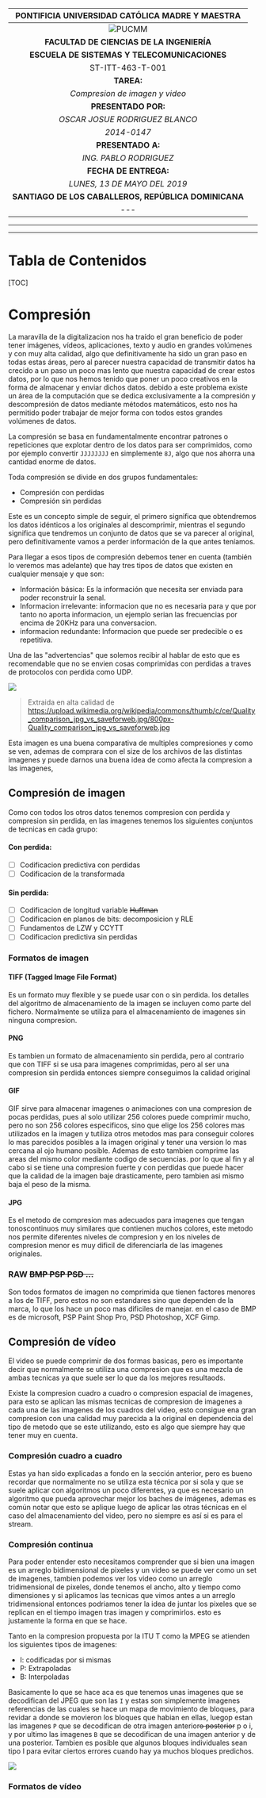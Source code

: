 |       PONTIFICIA UNIVERSIDAD CATÓLICA MADRE Y MAESTRA        |
| :----------------------------------------------------------: |
| ![PUCMM](https://upload.wikimedia.org/wikipedia/commons/thumb/2/25/EscudoPucmm.gif/240px-EscudoPucmm.gif) |
|          **FACULTAD DE CIENCIAS DE LA INGENIERÍA**           |
|         **ESCUELA DE SISTEMAS Y TELECOMUNICACIONES**         |
|                       ST-ITT-463-T-001                       |
|                          **TAREA:**                          |
|                *Compresion de imagen y video*                |
|                     **PRESENTADO POR:**                      |
|                *OSCAR JOSUE RODRIGUEZ BLANCO*                |
|                         *2014-0147*                          |
|                      **PRESENTADO A:**                       |
|                    *ING. PABLO RODRIGUEZ*                    |
|                    **FECHA DE ENTREGA:**                     |
|                 *LUNES, 13 DE MAYO DEL 2019*                 |
|     **SANTIAGO DE LOS CABALLEROS, REPÚBLICA DOMINICANA**     |
|                             ---                              |

---

---

# Tabla de Contenidos



[TOC]

# Compresión

La maravilla de la digitalizacion nos ha traído el gran beneficio de poder tener imágenes, vídeos, aplicaciones, texto y audio en grandes volúmenes y con muy alta calidad, algo que definitivamente ha sido un gran paso en todas estas áreas, pero al parecer nuestra capacidad de transmitir datos ha crecido a un paso un poco mas lento que nuestra capacidad de crear estos datos, por lo que nos hemos tenido que poner un poco creativos en la forma de almacenar y enviar dichos datos. debido a este problema existe un área de la computación que se dedica exclusivamente a la compresión y descompresión de datos mediante métodos matemáticos, esto nos ha permitido poder trabajar de mejor forma con todos estos grandes volúmenes de datos.

La compresión se basa en fundamentalmente encontrar patrones o repeticiones que explotar dentro de los datos para ser comprimidos, como por ejemplo convertir `JJJJJJJJ` en simplemente `8J`, algo que nos ahorra una cantidad enorme  de datos.

Toda compresión se divide en dos grupos fundamentales:

+ Compresión con perdidas
+ Compresión sin perdidas

Este es un concepto simple de seguir, el primero significa que obtendremos los datos idénticos a los originales al descomprimir, mientras el segundo significa que tendremos un conjunto de datos que se va parecer al original, pero definitivamente vamos a perder información de la que antes teníamos.

Para llegar a esos tipos de compresión debemos tener en cuenta (también lo veremos mas adelante) que hay tres tipos de datos que existen en cualquier mensaje y que son:

+ Información básica: Es la información que necesita ser enviada para poder reconstruir la senal.
+ Informacion irrelevante: informacion que no es necesaria para y que por tanto no aporta informacion, un ejemplo serian las frecuencias por encima de 20KHz para una conversacion.
+ informacion redundante: Informacion que puede ser predecible o es repetitiva.

Una de las "advertencias" que solemos recibir al hablar de esto que es recomendable que no se envien cosas comprimidas con perdidas a traves de protocolos con perdida como UDP.

![](https://upload.wikimedia.org/wikipedia/commons/thumb/c/ce/Quality_comparison_jpg_vs_saveforweb.jpg/800px-Quality_comparison_jpg_vs_saveforweb.jpg)

> Extraida en alta calidad de https://upload.wikimedia.org/wikipedia/commons/thumb/c/ce/Quality_comparison_jpg_vs_saveforweb.jpg/800px-Quality_comparison_jpg_vs_saveforweb.jpg

Esta imagen es una buena comparativa de multiples compresiones y como se ven, ademas de comprara con el size de los archivos de las distintas imagenes y puede darnos una buena idea de como afecta la compresion a las imagenes,

## Compresión de imagen

Como con todos los otros datos tenemos compresion con perdida y compresion sin perdida, en las imagenes tenemos los siguientes conjuntos de tecnicas en cada grupo:

#### Con perdida:

+ [ ] Codificacion predictiva con perdidas
+ [ ] Codificacion de la transformada

#### Sin perdida:

+ [ ] Codificacion de longitud variable ~~Huffman~~
+ [ ] Codificacion en planos de bits: decomposicion y RLE
+ [ ] Fundamentos de LZW y CCYTT
+ [ ] Codificacion predictiva sin perdidas

### Formatos de imagen

#### TIFF (Tagged Image File Format)

Es un formato muy flexible y se puede usar con o sin perdida. los detalles del algoritmo de almacenamiento de la imagen se incluyen como parte del fichero. Normalmente se utiliza para el almacenamiento de imagenes sin ninguna compresion.

#### PNG

Es tambien un formato de almacenamiento sin perdida, pero al contrario que con TIFF si se usa para imagenes comprimidas, pero al ser una compresion sin perdida entonces siempre conseguimos la calidad original

#### GIF

GIF sirve para almacenar imagenes o animaciones con una compresion de pocas perdidas, pues al solo utilizar 256 colores puede comprimir mucho, pero no son 256 colores especificos, sino que elige los 256 colores mas utilizados en la imagen y tutiliza otros metodos mas para conseguir colores lo mas parecidos posibles a la imagen original y tener una version lo mas cercana al ojo humano posible. Ademas de esto tambien comprime las areas del mismo color mediante codigo de secuencias. por lo que al fin y al cabo si se tiene una compresion fuerte y con perdidas que puede hacer que la calidad de la imagen baje drasticamente, pero tambien asi mismo baja el peso de la misma.

#### JPG

Es el metodo de compresion mas adecuados para imagenes que tengan tonoscontinuos muy similares que contienen muchos colores, este metodo nos permite diferentes niveles de compresion y en los niveles de compresion menor es muy dificil de diferenciarla de las imagenes originales.

### RAW ~~BMP PSP PSD ...~~

Son todos formatos de imagen no comprimida que tienen factores menores a los de TIFF, pero estos no son estandares sino que dependen de la marca, lo que los hace un poco mas dificiles de manejar. en el caso de BMP es de microsoft, PSP Paint Shop Pro, PSD Photoshop, XCF Gimp.

## Compresión de vídeo

El video se puede comprimir de dos formas basicas, pero es importante decir que normalmente se utiliza una compresion que es una mezcla de ambas tecnicas ya que suele ser lo que da los mejores resultaods.

Existe la compresion cuadro a cuadro o compresion espacial de imagenes, para esto se aplican las mismas tecnicas de compresion de imagenes a cada una de las imagenes de los cuadros del video, esto consigue ena gran compresion con una calidad muy parecida a la original en dependencia del tipo de metodo que se este utilizando, esto es algo que siempre hay que tener muy en cuenta.

### Compresión cuadro a cuadro

Estas ya han sido explicadas a fondo en la sección anterior, pero es bueno recordar que normalmente no se utiliza esta técnica por si sola y que se suele aplicar con algoritmos un poco diferentes, ya que es necesario un algoritmo que pueda aprovechar mejor los baches de imágenes, ademas es común notar que esto se aplique luego de aplicar las otras técnicas en el caso del almacenamiento del video, pero no siempre es así si es para el stream.

### Compresión continua

Para poder entender esto necesitamos comprender que si bien una imagen es un arreglo bidimensional de pixeles y un video se puede ver como un set de imagenes, tambien podemos ver los video como un arreglo tridimensional de pixeles, donde tenemos el ancho, alto y tiempo como dimensiones y si aplicamos las tecnicas que vimos antes a un arreglo tridimensional entonces podriamos tener la idea de juntar los pixeles que se replican en el tiempo imagen tras imagen y comprimirlos. esto es justamente la forma en que se hace.

Tanto en la compresion propuesta por la ITU T como la MPEG se atienden los siguientes tipos de imagenes:

+ I: codificadas por si mismas
+ P: Extrapoladas
+ B: Interpoladas

Basicamente lo que se hace aca es que tenemos unas imagenes que se decodifican del JPEG que son las `I` y estas son simplemente imagenes referencias de las cuales se hace un mapa de movimiento de bloques, para revidar a donde se movieron los bloques que habian en ellas, luegop estan las imagenes `P` que se decodifican de otra imagen anterior~~o posterior~~ p o i, y por ultimo las imagenes `B` que se decodifican de una imagen anterior y de una posterior. Tambien es posible que algunos bloques individuales sean tipo I para evitar ciertos errores cuando hay ya muchos bloques predichos. 

![](https://upload.wikimedia.org/wikipedia/commons/thumb/7/7a/IPB_images_sequence.png/750px-IPB_images_sequence.png)



### Formatos de vídeo